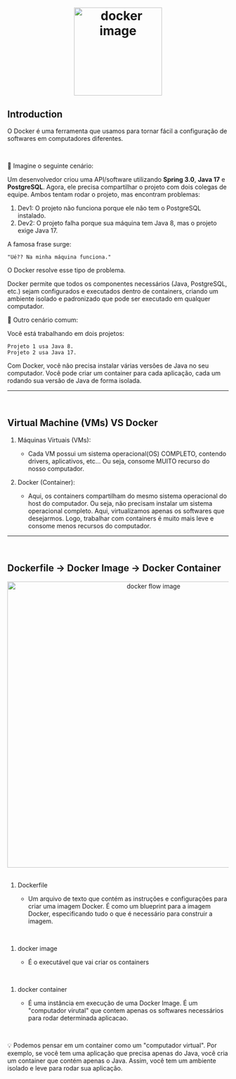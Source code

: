 <!-- title -->
<h1 align="center">
    <img alt="docker image" src="https://cdn.icon-icons.com/icons2/2699/PNG/512/docker_official_logo_icon_169250.png" width="200px">
</h1>

## Introduction
O Docker é uma ferramenta que usamos para tornar fácil a configuração de softwares em computadores diferentes.

<br>

🤔 Imagine o seguinte cenário:

Um desenvolvedor criou uma API/software utilizando **Spring 3.0**, **Java 17** e **PostgreSQL**. Agora, ele precisa compartilhar o projeto com dois colegas de equipe. Ambos tentam rodar o projeto, mas encontram problemas:

1. Dev1: O projeto não funciona porque ele não tem o PostgreSQL instalado.
1. Dev2: O projeto falha porque sua máquina tem Java 8, mas o projeto exige Java 17.

A famosa frase surge:

    "Ué?? Na minha máquina funciona."

O Docker resolve esse tipo de problema.

Docker permite que todos os componentes necessários (Java, PostgreSQL, etc.) sejam configurados e executados dentro de containers, criando um ambiente isolado e padronizado que pode ser executado em qualquer computador.
<br>

🤔 Outro cenário comum:

Você está trabalhando em dois projetos:

    Projeto 1 usa Java 8.
    Projeto 2 usa Java 17.

Com Docker, você não precisa instalar várias versões de Java no seu computador. Você pode criar um container para cada aplicação, cada um rodando sua versão de Java de forma isolada.
<hr>
<br>

##  Virtual Machine (VMs) VS Docker

1. Máquinas Virtuais (VMs):
    - Cada VM possui um sistema operacional(OS) COMPLETO, contendo drivers, aplicativos, etc... Ou seja, consome MUITO recurso do nosso computador. 

2. Docker (Container):
    - Aqui, os containers compartilham do mesmo sistema operacional do host do computador. Ou seja, não precisam instalar um sistema operacional completo. Aqui, virtualizamos apenas os softwares que desejarmos. Logo, trabalhar com containers é muito mais leve e consome menos recursos do computador.

<hr>
<br>

## Dockerfile -> Docker Image -> Docker Container

<div align="center">
    <img src="../img/docker_flow.png" alt="docker flow image" width="650px">
</div>

<br>

1. Dockerfile

    - Um arquivo de texto que contém as instruções e configurações para criar uma imagem Docker. É como um blueprint para a imagem Docker, especificando tudo o que é necessário para construir a imagem.

<br>

1. docker image
    
    - É o executável que vai criar os containers

<br>

1. docker container

    - É uma instância em execução de uma Docker Image. É um "computador virutal" que contem apenas os softwares necessários para rodar determinada aplicacao.

<br>

💡 Podemos pensar em um container como um "computador virtual". Por exemplo, se você tem uma aplicação que precisa apenas do Java, você cria um container que contém apenas o Java. Assim, você tem um ambiente isolado e leve para rodar sua aplicação.
